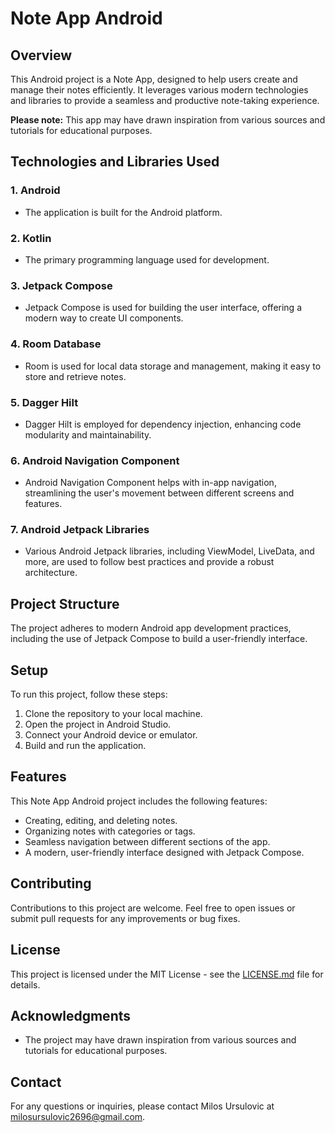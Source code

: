 # Note App Android

## Overview
This Android project is a Note App, designed to help users create and manage their notes efficiently. It leverages various modern technologies and libraries to provide a seamless and productive note-taking experience.

**Please note:** This app may have drawn inspiration from various sources and tutorials for educational purposes.

## Technologies and Libraries Used

### 1. Android
   - The application is built for the Android platform.

### 2. Kotlin
   - The primary programming language used for development.

### 3. Jetpack Compose
   - Jetpack Compose is used for building the user interface, offering a modern way to create UI components.

### 4. Room Database
   - Room is used for local data storage and management, making it easy to store and retrieve notes.

### 5. Dagger Hilt
   - Dagger Hilt is employed for dependency injection, enhancing code modularity and maintainability.

### 6. Android Navigation Component
   - Android Navigation Component helps with in-app navigation, streamlining the user's movement between different screens and features.

### 7. Android Jetpack Libraries
   - Various Android Jetpack libraries, including ViewModel, LiveData, and more, are used to follow best practices and provide a robust architecture.

## Project Structure
The project adheres to modern Android app development practices, including the use of Jetpack Compose to build a user-friendly interface.

## Setup
To run this project, follow these steps:

1. Clone the repository to your local machine.
2. Open the project in Android Studio.
3. Connect your Android device or emulator.
4. Build and run the application.

## Features
This Note App Android project includes the following features:

- Creating, editing, and deleting notes.
- Organizing notes with categories or tags.
- Seamless navigation between different sections of the app.
- A modern, user-friendly interface designed with Jetpack Compose.

## Contributing
Contributions to this project are welcome. Feel free to open issues or submit pull requests for any improvements or bug fixes.

## License
This project is licensed under the MIT License - see the [LICENSE.md](LICENSE.md) file for details.

## Acknowledgments
- The project may have drawn inspiration from various sources and tutorials for educational purposes.

## Contact
For any questions or inquiries, please contact Milos Ursulovic at milosursulovic2696@gmail.com.

